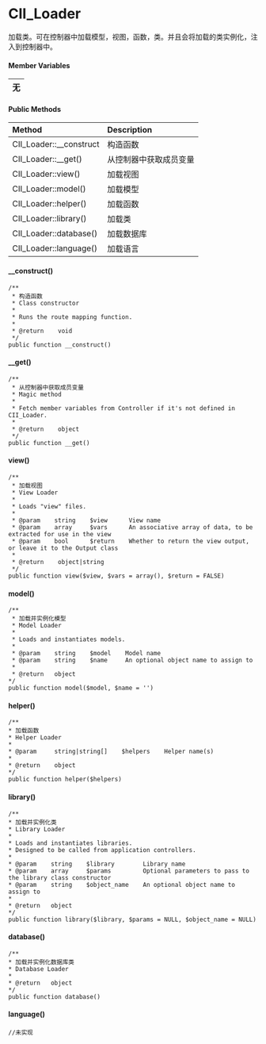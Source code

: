 # CII\_Loader

加载类。可在控制器中加载模型，视图，函数，类。并且会将加载的类实例化，注入到控制器中。

#### Member Variables

| 无 |
| :---: |


#### Public Methods

| Method | Description |
| :--- | :--- |
| CII\_Loader::\_\_construct | 构造函数 |
| CII\_Loader::\_\_get\(\) | 从控制器中获取成员变量 |
| CII\_Loader::view\(\) | 加载视图 |
| CII\_Loader::model\(\) | 加载模型 |
| CII\_Loader::helper\(\) | 加载函数 |
| CII\_Loader::library\(\) | 加载类 |
| CII\_Loader::database\(\) | 加载数据库 |
| CII\_Loader::language\(\) | 加载语言 |

#### \_\_construct\(\)

```
/**
 * 构造函数
 * Class constructor
 *
 * Runs the route mapping function.
 *
 * @return    void
 */
public function __construct()
```

#### \_\_get\(\)

```
/**
 * 从控制器中获取成员变量
 * Magic method 
 *
 * Fetch member variables from Controller if it's not defined in CII_Loader.
 *
 * @return    object
 */
public function __get()
```

#### view\(\)

```
/**
 * 加载视图
 * View Loader
 * 
 * Loads "view" files.
 *
 * @param    string    $view      View name
 * @param    array     $vars      An associative array of data, to be extracted for use in the view
 * @param    bool      $return    Whether to return the view output, or leave it to the Output class
 *
 * @return    object|string
 */
public function view($view, $vars = array(), $return = FALSE)
```

#### model\(\)

```
/**
 * 加载并实例化模型
 * Model Loader
 *
 * Loads and instantiates models.
 *
 * @param    string    $model    Model name
 * @param    string    $name     An optional object name to assign to
 *
 * @return   object
*/
public function model($model, $name = '')
```

#### helper\(\)

```
/**
* 加载函数
* Helper Loader
*
* @param     string|string[]    $helpers    Helper name(s)
*
* @return    object
*/
public function helper($helpers)
```

#### library\(\)

```
/**
* 加载并实例化类
* Library Loader
*
* Loads and instantiates libraries.
* Designed to be called from application controllers.
*
* @param    string    $library        Library name
* @param    array     $params         Optional parameters to pass to the library class constructor
* @param    string    $object_name    An optional object name to assign to
*
* @return   object
*/
public function library($library, $params = NULL, $object_name = NULL)
```

#### database\(\)

```
/**
* 加载并实例化数据库类
* Database Loader
*
* @return   object
*/
public function database()
```

#### language\(\)

```
//未实现
```



